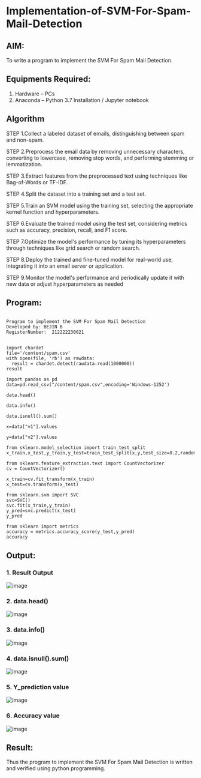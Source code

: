 # Implementation-of-SVM-For-Spam-Mail-Detection

## AIM:
To write a program to implement the SVM For Spam Mail Detection.

## Equipments Required:
1. Hardware – PCs
2. Anaconda – Python 3.7 Installation / Jupyter notebook

## Algorithm
STEP 1.Collect a labeled dataset of emails, distinguishing between spam and non-spam.

STEP 2.Preprocess the email data by removing unnecessary characters, converting to lowercase, removing stop words, and performing stemming or lemmatization.

STEP 3.Extract features from the preprocessed text using techniques like Bag-of-Words or TF-IDF.

STEP 4.Split the dataset into a training set and a test set.

STEP 5.Train an SVM model using the training set, selecting the appropriate kernel function and hyperparameters.

STEP 6.Evaluate the trained model using the test set, considering metrics such as accuracy, precision, recall, and F1 score.

STEP 7.Optimize the model's performance by tuning its hyperparameters through techniques like grid search or random search.

STEP 8.Deploy the trained and fine-tuned model for real-world use, integrating it into an email server or application.

STEP 9.Monitor the model's performance and periodically update it with new data or adjust hyperparameters as needed
## Program:
```

Program to implement the SVM For Spam Mail Detection
Developed by: BEJIN B
RegisterNumber:  212222230021

```
```

import chardet
file='/content/spam.csv'
with open(file, 'rb') as rawdata:
  result = chardet.detect(rawdata.read(1000000))
result

import pandas as pd
data=pd.read_csv("/content/spam.csv",encoding='Windows-1252')

data.head()

data.info()

data.isnull().sum()

x=data["v1"].values

y=data["v2"].values

from sklearn.model_selection import train_test_split
x_train,x_test,y_train,y_test=train_test_split(x,y,test_size=0.2,random_state=0)

from sklearn.feature_extraction.text import CountVectorizer
cv = CountVectorizer()

x_train=cv.fit_transform(x_train)
x_test=cv.transform(x_test)

from sklearn.svm import SVC
svc=SVC()
svc.fit(x_train,y_train)
y_pred=svc.predict(x_test)
y_pred

from sklearn import metrics
accuracy = metrics.accuracy_score(y_test,y_pred)
accuracy
```
## Output:
### 1. Result Output

   ![image](https://github.com/Deeksha78/Implementation-of-SVM-For-Spam-Mail-Detection/assets/128116204/a3784b8f-3a7b-4406-9da2-ce927fa855cc)

### 2. data.head()

   ![image](https://github.com/Deeksha78/Implementation-of-SVM-For-Spam-Mail-Detection/assets/128116204/5a34ffe4-682c-4e36-ad93-c0f9f9b62d3e)

### 3. data.info()

   ![image](https://github.com/Deeksha78/Implementation-of-SVM-For-Spam-Mail-Detection/assets/128116204/8138416b-5f42-4f81-9df7-f4c900a9e93e)

### 4. data.isnull().sum()

   ![image](https://github.com/Deeksha78/Implementation-of-SVM-For-Spam-Mail-Detection/assets/128116204/925c403a-fde6-4a9b-845f-e6f2537a4fd6)

### 5. Y_prediction value

   ![image](https://github.com/Deeksha78/Implementation-of-SVM-For-Spam-Mail-Detection/assets/128116204/dc615ddf-6441-4e49-9e67-acd581dd0df4)

### 6. Accuracy value

   ![image](https://github.com/Deeksha78/Implementation-of-SVM-For-Spam-Mail-Detection/assets/128116204/326c64f5-4792-4703-bdc2-d02c5fd83de7)

## Result:
Thus the program to implement the SVM For Spam Mail Detection is written and verified using python programming.
